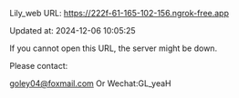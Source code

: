 Lily_web URL: https://222f-61-165-102-156.ngrok-free.app

Updated at: 2024-12-06 10:05:25

If you cannot open this URL, the server might be down.

Please contact: 

goley04@foxmail.com Or Wechat:GL_yeaH